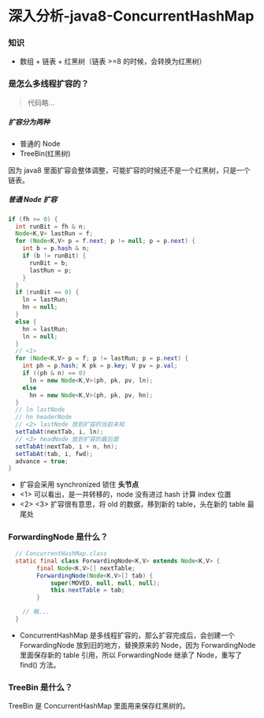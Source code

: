 # 深入分析-java8-ConcurrentHashMap

### 知识

- 数组 + 链表 + 红黑树（链表 >=8 的时候，会转换为红黑树）

### 是怎么多线程扩容的？

> 代码略...

##### 扩容分为两种

- 普通的 Node
- TreeBin(红黑树)

因为 java8 里面扩容会整体调整，可能扩容的时候还不是一个红黑树，只是一个链表。

##### 普通 Node 扩容

```java
if (fh >= 0) {
  int runBit = fh & n;
  Node<K,V> lastRun = f;
  for (Node<K,V> p = f.next; p != null; p = p.next) {
    int b = p.hash & n;
    if (b != runBit) {
      runBit = b;
      lastRun = p;
    }
  }
  if (runBit == 0) {
    ln = lastRun;
    hn = null;
  }
  else {
    hn = lastRun;
    ln = null;
  }
  // <1>
  for (Node<K,V> p = f; p != lastRun; p = p.next) {
    int ph = p.hash; K pk = p.key; V pv = p.val;
    if ((ph & n) == 0)
      ln = new Node<K,V>(ph, pk, pv, ln);
    else
      hn = new Node<K,V>(ph, pk, pv, hn);
  }
  // ln lastNode
  // hn headerNode
  // <2> lastNode 放到扩容的当前未知
  setTabAt(nextTab, i, ln);
  // <3> headNode 放到扩容的最后面
  setTabAt(nextTab, i + n, hn);
  setTabAt(tab, i, fwd);
  advance = true;
}
```

- 扩容会采用 synchronized 锁住 **头节点**
- <1> 可以看出，是一并转移的，node 没有进过 hash 计算 index 位置
- <2> <3> 扩容很有意思，将 old 的数据，移到新的 table，头在新的 table 最尾处

#####

### ForwardingNode 是什么？

```java
  // ConcurrentHashMap.class
  static final class ForwardingNode<K,V> extends Node<K,V> {
        final Node<K,V>[] nextTable;
        ForwardingNode(Node<K,V>[] tab) {
            super(MOVED, null, null, null);
            this.nextTable = tab;
        }

    // 略...
  }
```

- ConcurrentHashMap 是多线程扩容的，那么扩容完成后，会创建一个 ForwardingNode 放到旧的地方，替换原来的 Node，因为 ForwardingNode 里面保存新的 table 引用，所以 ForwardingNode 继承了 Node，重写了 find() 方法。

### TreeBin 是什么？

TreeBin 是 ConcurrentHashMap 里面用来保存红黑树的。
